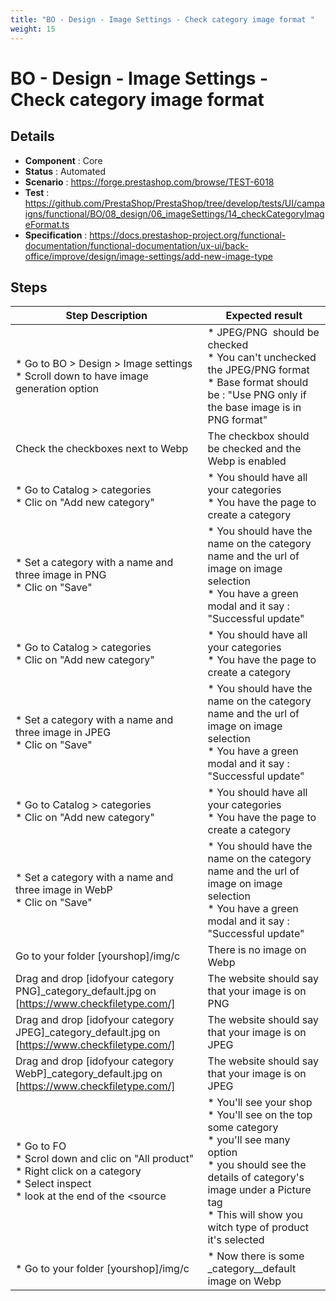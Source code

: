 ```yaml
---
title: "BO - Design - Image Settings - Check category image format "
weight: 15
---
```


# BO - Design - Image Settings - Check category image format 
## Details
* **Component** : Core
* **Status** : Automated
* **Scenario** : https://forge.prestashop.com/browse/TEST-6018
* **Test** : https://github.com/PrestaShop/PrestaShop/tree/develop/tests/UI/campaigns/functional/BO/08_design/06_imageSettings/14_checkCategoryImageFormat.ts
* **Specification** : https://docs.prestashop-project.org/functional-documentation/functional-documentation/ux-ui/back-office/improve/design/image-settings/add-new-image-type

## Steps
| Step Description | Expected result |
| ----- | ----- |
| * Go to BO > Design > Image settings<br> * Scroll down to have image generation option | * JPEG/PNG  should be checked <br> * You can't unchecked the JPEG/PNG format<br> * Base format should be : "Use PNG only if the base image is in PNG format" |
| Check the checkboxes next to Webp | The checkbox should be checked and the Webp is enabled |
| * Go to Catalog > categories <br> * Clic on "Add new category" | * You should have all your categories <br> * You have the page to create a category |
| * Set a category with a name and three image in PNG <br> * Clic on "Save" | * You should have the name on the category name and the url of image on image selection <br> * You have a green modal and it say : "Successful update" |
| * Go to Catalog > categories <br> * Clic on "Add new category" | * You should have all your categories <br> * You have the page to create a category |
| * Set a category with a name and three image in JPEG <br> * Clic on "Save" | * You should have the name on the category name and the url of image on image selection <br> * You have a green modal and it say : "Successful update" |
| * Go to Catalog > categories <br> * Clic on "Add new category" | * You should have all your categories <br> * You have the page to create a category |
| * Set a category with a name and three image in WebP <br> * Clic on "Save" | * You should have the name on the category name and the url of image on image selection <br> * You have a green modal and it say : "Successful update" |
| Go to your folder [yourshop]/img/c | There is no image on Webp |
| Drag and drop [idofyour category PNG]_category_default.jpg on [https://www.checkfiletype.com/] | The website should say that your image is on PNG |
| Drag and drop [idofyour category JPEG]_category_default.jpg on [https://www.checkfiletype.com/] | The website should say that your image is on JPEG |
| Drag and drop [idofyour category WebP]_category_default.jpg on [https://www.checkfiletype.com/] | The website should say that your image is on JPEG |
| * Go to FO <br> * Scrol down and clic on "All product"<br> * Right click on a category <br> * Select inspect<br> * look at the end of the <source | * You'll see your shop<br> * You'll see on the top some category<br> * you'll see many option <br> * you should see the details of category's image under a Picture tag<br> * This will show you witch type of product it's selected |
| * Go to your folder [yourshop]/img/c | * Now there is some _category__default image on Webp |

